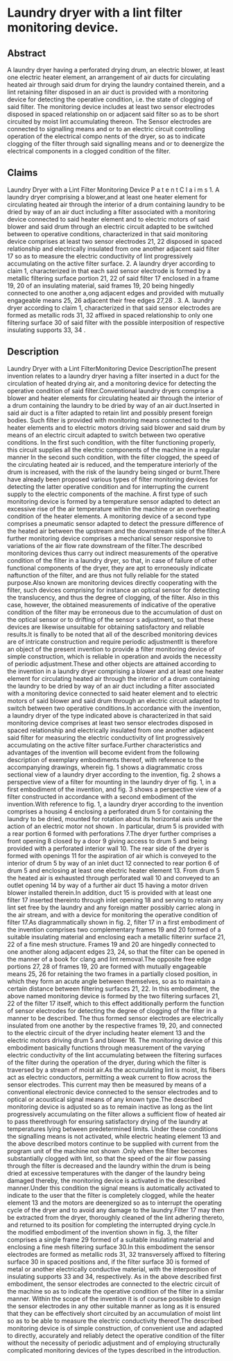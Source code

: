 # Laundry dryer with a lint filter monitoring device.

## Abstract
A laundry dryer having a perforated drying drum, an electric blower, at least one electric heater element, an arrangement of air ducts for circulating heated air through said drum for drying the laundry contained therein, and a lint retaining filter disposed in an air duct is provided with a monitoring device for detecting the operative condition, i.e. the state of clogging of said filter. The monitoring device includes at least two sensor electrodes disposed in spaced relationship on or adjacent said filter so as to be short circuited by moist lint accumulating thereon. The Sensor electrodes are connected to signalling means and or to an electric circuit controlling operation of the electrical compo nents of the dryer, so as to indicate clogging of the filter through said signalling means and or to deenergize the electrical components in a clogged condition of the filter.

## Claims
Laundry Dryer with a Lint Filter Monitoring Device P a t e n t C l a i m s 1. A laundry dryer comprising a blower,and at least one heater element for circulating heated air through the interior of a drum containing laundry to be dried by way of an air duct including a filter associated with a monitoring device connected to said heater element and to electric motors of said blower and said drum through an electric circuit adapted to be switched between to operative conditions, characterized in that said monitoring device comprises at least two sensor electrodes 21, 22 disposed in spaced relationship and electrically insulated from one another adjacent said filter 17 so as to measure the electric conductivity of lint progressively accumulating on the active filter surface. 2. A laundry dryer according to claim 1, characterized in that each said sensor electrode is formed by a metallic filtering surface portion 21, 22 of said filter 17 enclosed in a frame 19, 20 of an insulating material, said frames 19, 20 being hingedly connected to one another a,ong adjacent edges and provided with mutually engageable means 25, 26 adjacent their free edges 27,28 . 3. A. laundry dryer according to claim 1, characterized in that said sensor electrodes are formed as metallic rods 31, 32 affixed in spaced relationship to only one filtering surface 30 of said filter with the possible interposition of respective insulating supports 33, 34 .

## Description
Laundry Dryer with a Lint FilterMonitoring Device DescriptionThe present invention relates to a laundry dryer having a filter inserted in a duct for the circulation of heated drying air, and a monitoring device for detecting the operative condition of said filter.Conventional laundry dryers comprise a blower and heater elements for circulating heated air through the interior of a drum containing the laundry to be dried by way of an air duct.Inserted in said air duct is a filter adapted to retain lint and possibly present foreign bodies. Such filter is provided with monitoring means connected to the heater elements and to electric motors driving said blower and said drum by means of an electric circuit adapted to switch between two operative conditions. In the first such condition, with the filter functioning properly, this circuit supplies all the electric components of the machine in a regular manner In the second such condition, with the filter clogged, the speed of the circulating heated air is reduced, and the temperature interiorly of the drum is increased, with the risk of the laundry being singed or burnt.There have already been proposed various types of filter monitoring devices for detecting the latter operative condition and for interrupting the current supply to the electric components of the machine. A first type of such monitoring device is formed by a temperature sensor adapted to detect an excessive rise of the air temperature within the machine or an overheating condition of the heater elements. A monitoring device of a second type comprises a pneumatic sensor adapted to detect the pressure difference of the heated air between the upstream and the downstream side of the filter.A further monitoring device comprises a mechanical sensor responsive to variations of the air flow rate downstream of the filter.The described monitoring devices thus carry out indirect measurements of the operative condition of the filter in a laundry dryer, so that, in case of failure of other functional components of the dryer, they are apt to erroneously indicate naftunction of the filter, and are thus not fully reliable for the stated purpose.Also known are monitoring devices directly cooperating with the filter, such devices comprising for instance an optical sensor for detecting the translucency, and thus the degree of clogging, of the filter. Also in this case, however, the obtained measurements of indicative of the operative condition of the filter may be erroneous due to the accumulation of dust on the optical sensor or to drifting of the sensor s adjustment, so that these devices are likewise unsuitable for obtaining satisfactory and reliable results.It is finally to be noted that all of the described monitoring devices are of intricate construction and require periodic adjustmentIt is therefore an object of the present invention to provide a filter monitoring device of simple construction, which is reliable in operation and avoids the necessity of periodic adjustment.These and other objects are attained according to the invention in a laundry dryer comprising a blower and at least one heater element for circulating heated air through the interior of a drum containing the laundry to be dried by way of an air duct including a filter associated with a monitoring device connected to said heater element and to electric motors of said blower and said drum through an electric circuit adapted to switch between two operative conditions.In accordance with the invention, a laundry dryer of the type indicated above is characterized in that said monitoring device comprises at least two sensor electrodes disposed in spaced relationship and electrically insulated from one another adjacent said filter for measuring the electric conductivity of lint progressively accumulating on the active filter surface.Further characteristics and advantages of the invention will become evident from the following description of exemplary embodiments thereof, with reference to the accompanying drawings, wherein fig. 1 shows a diagrammatic cross sectional view of a laundry dryer according to the invention, fig. 2 shows a perspective view of a filter for mounting in the laundry dryer of fig. 1, in a first embodiment of the invention, and fig. 3 shows a perspective view of a filter constructed in accordance with a second embodiment of the invention.With reference to fig. 1, a laundry dryer according to the invention comprises a housing 4 enclosing a perforated drum 5 for containing the laundry to be dried, mounted for rotation about its horizontal axis under the action of an electric motor not shown . In particular, drum 5 is provided with a rear portion 6 formed with perforations 7.The dryer further comprises a front opening 8 closed by a door 9 giving access to drum 5 and being provided with a perforated interior wall 10. The rear side of the dryer is formed with openings 11 for the aspiration of air which is conveyed to the interior of drum 5 by way of an inlet duct 12 connected to rear portion 6 of drum 5 and enclosing at least one electric heater element 13. From drum 5 the heated air is exhausted through perforated wall 10 and conveyed to an outlet opening 14 by way of a further air duct 15 having a motor driven blower installed therein.In addition, duct 15 is provided with at least one filter 17 inserted thereinto through inlet opening 18 and serving to retain any lint set free by the laundry and any foreign matter possibly carriec along in the air stream, and with a device for monitoring the operative condition of filter 17.As diagrammatically shown in fig. 2, filter 17 in a first embodiment of the invention comprises two complementary frames 19 and 20 formed of a suitable insulating material and enclosing each a metallic filterinr surface 21, 22 of a fine mesh structure. Frames 19 and 20 are hingedly connected to one another along adjacent edges 23, 24, so that the filter can be opened in the manner of a book for clang and lint removal.The opposite free edge portions 27, 28 of frames 19, 20 are formed with mutually engageable means 25, 26 for retaining the two frames in a partially closed position, in which they form an acute angle between themselves, so as to maintain a certain distance between filtering surfaces 21, 22. In this embodiment, the above named monitoring device is formed by the two filtering surfaces 21, 22 of the filter 17 itself, which to this effect additionally perform the function of sensor electrodes for detecting the degree of clogging of the filter in a manner to be described. The thus formed sensor electrodes are electrically insulated from one another by the respective frames 19, 20, and connected to the electric circuit of the dryer including heater element 13 and the electric motors driving drum 5 and blower 16. The monitoring device of this embodiment basically functions through measurement of the varying electric conductivity of the lint accumulating between the filtering surfaces of the filter during the operation of the dryer, during which the filter is traversed by a stream of moist air.As the accumulating lint is moist, its fibers act as electric conductors, permitting a weak current to flow across the sensor electrodes. This current may then be measured by means of a conventional electronic device connected to the sensor electrodes and to optical or acoustical signal means of any known type.The described monitoring device is adjusted so as to remain inactive as long as the lint progressively accumulating on the filter allows a sufficient flow of heated air to pass therethrough for ensuring satisfactory drying of the laundry at temperatures lying between predetermined limits. Under these conditions the signalling means is not activated, while electric heating element 13 and the above described motors continue to be supplied with current from the program unit of the machine not shown .Only when the filter becomes substantially clogged with lint, so that the speed of the air flow passing through the filter is decreased and the laundry within the drum is being dried at excessive temperatures with the danger of the laundry being damaged thereby, the monitoring device is activated in the described manner.Under this condition the signal means is automatically activated to indicate to the user that the filter is completely clogged, while the heater element 13 and the motors are deenergized so as to interrupt the operating cycle of the dryer and to avoid any damage to the laundry.Filter 17 may then be extracted from the dryer, thoroughly cleaned of the lint adhering thereto, and returned to its position for completing the interrupted drying cycle.In the modified embodiment of the invention shown in fig. 3, the filter comprises a single frame 29 formed of a suitable insulating material and enclosing a fine mesh filtering surface 30.In this embodiment the sensor electrodes are formed as metallic rods 31, 32 transversely affixed to filtering surface 30 in spaced positions and, if the filter surface 30 is formed of metal or another electrically conductive material, with the interposition of insulating supports 33 and 34, respectively. As in the above described first embodiment, the sensor electrodes are connected to the electric circuit of the machine so as to indicate the operative condition of the filter in a similar manner. Within the scope of the invention it is of course possible to design the sensor electrodes in any other suitable manner as long as it is ensured that they can be effectively short circuited by an accumulation of moist lint so as to be able to measure the electric conductivity thereof.The described monitoring device is of simple construction, of convenient use and adapted to directly, accurately and reliably detect the operative condition of the filter without the necessity of periodic adjustment and of employing structurally complicated monitoring devices of the types described in the introduction.